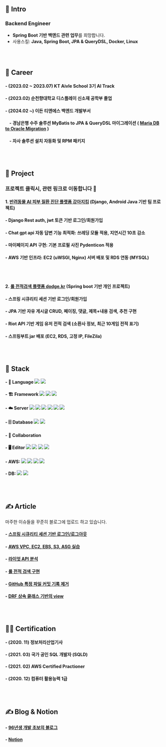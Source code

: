 ## 👋 Intro
### Backend Engineer
- **Spring Boot 기반 백앤드 관련 업무**를 희망합니다.
- 사용스킬: **Java, Spring Boot, JPA & QueryDSL, Docker, Linux**

<!--#### - Resume: [Resume/이력서](https://little-bit-cf9.notion.site/56b5bbf4385a4872b54700763239187a)-->
<br><br/>
## 🏢 Career
#### - (2023.02 ~ 2023.07) KT Aivle School 3기 AI Track
#### - (2023.02) 순천향대학교 디스플레이 신소재 공학부 졸업
#### - (2024.02 ~) 이든 티앤에스 백앤드 개발부서
#### &nbsp;&nbsp;&nbsp;&nbsp;- 경남은행 수주 솔루션 MyBatis to JPA & QueryDSL 마이그레이션 ( [Maria DB to Oracle Migration](https://tidal-badger-060.notion.site/Maria-DB-to-Oracle-Migration-1c65e3aabcb480c8a1a9d04997a407d4?pvs=4) )
#### &nbsp;&nbsp;&nbsp;&nbsp;- 자사 솔루션 설치 자동화 및 RPM 패키지


<br><br/>
## 🚀 Project
### 프로젝트 클릭시, 관련 링크로 이동합니다 🎉
#### 1. [반려동물 AI 피부 질환 진단 플랫폼 강아지킴](https://github.com/kwakchaewon/kangazikim) (Django, Android Java 기반 팀 프로젝트)
#### - Django Rest auth, jwt 토큰 기반 로그인/회원가입
#### - Chat gpt api 자동 답변 기능 최적화: 쓰레딩 모듈 적용, 지연시간 10초 감소
#### - 마이페이지 API 구현: 기본 프로필 사진 Pydenticon 적용
#### - AWS 기반 인프라: EC2 (uWSGI, Nginx) 서버 배포 및 RDS 연동 (MYSQL)

<br><br/>
#### 2. [롤 전적검색 플랫폼 dodge.kr](https://github.com/kwakchaewon/dodgekr) (Spring boot 기반 개인 프로젝트)
#### - 스프링 시큐리티 세션 기반 로그인/회원가입
#### - JPA 기반 자유 게시글 CRUD, 페이징, 댓글, 제목+내용 검색, 추천 구현
#### - Riot API 기반 게임 유저 전적 검색 (소환사 정보, 최근 10게임 전적 표기)
#### - 스프링부트 jar 배포 (EC2, RDS, 고정 IP, FileZila)

<br><br/>
## 🏁 Stack
#### - 🚀 Language <img src="https://img.shields.io/badge/python-3776AB?style=for-the-badge&logo=python&logoColor=white"> <img src="https://img.shields.io/badge/JAVA-6DB33F?style=for-the-badge&logo=gradle&logoColor=white">
#### - 🏗️ Framework <img src="https://img.shields.io/badge/SPRING BOOT-6DB33F?style=for-the-badge&logo=springboot&logoColor=white"> <img src="https://img.shields.io/badge/SPRING SECURITY-6DB33F?style=for-the-badge&logo=springsecurity&logoColor=white"> <img src="https://img.shields.io/badge/Django-008000?style=for-the-badge&logo=Django&logoColor=white">
#### - ☁️ Server <img src="https://img.shields.io/badge/Linux-232F3E?style=for-the-badge&logo=linux&logoColor=white"> <img src="https://img.shields.io/badge/Docker-232F3E?style=for-the-badge&logo=docker&logoColor=white"> <img src="https://img.shields.io/badge/IAM-232F3E?style=for-the-badge&logo=amazonaws&logoColor=white"> <img src="https://img.shields.io/badge/EC2-FF9900?style=for-the-badge&logo=amazonec2&logoColor=white"> <img src="https://img.shields.io/badge/RDS-527FFF?style=for-the-badge&logo=amazonrds&logoColor=white"> <img src="https://img.shields.io/badge/S3-569A31?style=for-the-badge&logo=amazons3&logoColor=white">
#### - 🗄️ Database <img src="https://img.shields.io/badge/mysql-4479A1?style=for-the-badge&logo=python&logoColor=white"> <img src="https://img.shields.io/badge/oracle-F80000?style=for-the-badge&logo=oracle&logoColor=white">
#### - 🤝 Collaboration
#### - 🖥️ Editor <img src="https://img.shields.io/badge/IntelliiJ-2C2255?style=for-the-badge&logo=intellijidea&logoColor=white"> <img src="https://img.shields.io/badge/git-F05032?style=for-the-badge&logo=git&logoColor=white"> <img src="https://img.shields.io/badge/slack-4A154B?style=for-the-badge&logo=slack&logoColor=white"> <img src="https://img.shields.io/badge/notion-000000?style=for-the-badge&logo=notion&logoColor=white"> 


#### - AWS: <img src="https://img.shields.io/badge/IAM-232F3E?style=for-the-badge&logo=amazonaws&logoColor=white"> <img src="https://img.shields.io/badge/EC2-FF9900?style=for-the-badge&logo=amazonec2&logoColor=white"> <img src="https://img.shields.io/badge/RDS-527FFF?style=for-the-badge&logo=amazonrds&logoColor=white"> <img src="https://img.shields.io/badge/S3-569A31?style=for-the-badge&logo=amazons3&logoColor=white">
#### - DB: <img src="https://img.shields.io/badge/mysql-4479A1?style=for-the-badge&logo=python&logoColor=white"> <img src="https://img.shields.io/badge/oracle-F80000?style=for-the-badge&logo=oracle&logoColor=white">
<br><br/>
## ✍️ Article
마주한 이슈들을 꾸준히 블로그에 업로드 하고 있습니다.
#### - [스프링 시큐리티 세션 기반 로그인/로그아웃](https://ksh03003.tistory.com/77)
#### - [AWS VPC, EC2, EBS, S3, ASG 실습](https://ksh03003.tistory.com/61)
#### - [라이엇 API 분석](https://ksh03003.tistory.com/89)
#### - [롤 전적 검색 구현](https://ksh03003.tistory.com/90)
#### - [GitHub 특정 파일 커밋 기록 제거](https://ksh03003.tistory.com/78)
#### - [DRF 상속 클래스 기반의 view](https://ksh03003.tistory.com/39)

<br><br/>
## 👨‍🎓 Certification
#### - (2020. 11) 정보처리산업기사
#### - (2021. 03) 국가 공인 SQL 개발자 (SQLD)
#### - (2021. 02) AWS Certified Practioner
#### - (2020. 12) 컴퓨터 활용능력 1급
<br><br/>
## ✍️ Blog & Notion
#### - [96년생 개발 초보의 블로그](https://ksh03003.tistory.com/)
#### - [Notion](https://tidal-badger-060.notion.site/1795e3aabcb48053b02be3d91b5da9f3?pvs=74)
<br><br/>
